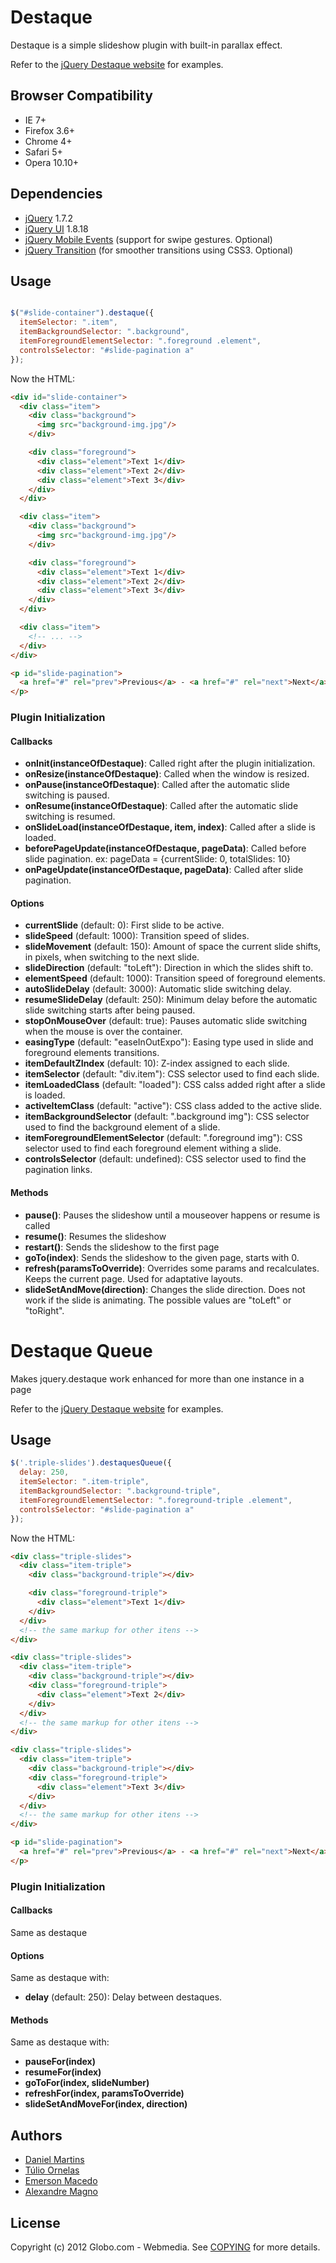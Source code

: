 # Destaque

Destaque is a simple slideshow plugin with built-in parallax effect.

Refer to the [jQuery Destaque website](http://globocom.github.com/destaque/) for examples.

## Browser Compatibility

* IE 7+
* Firefox 3.6+
* Chrome 4+
* Safari 5+
* Opera 10.10+

## Dependencies

* [jQuery](http://jquery.com) 1.7.2
* [jQuery UI](http://jqueryui.com) 1.8.18
* [jQuery Mobile Events](https://github.com/jvduf/jquery-mobile-events)
  (support for swipe gestures. Optional)
* [jQuery Transition](https://github.com/louisremi/jquery.transition.js)
  (for smoother transitions using CSS3. Optional)

## Usage

````javascript

$("#slide-container").destaque({
  itemSelector: ".item",
  itemBackgroundSelector: ".background",
  itemForegroundElementSelector: ".foreground .element",
  controlsSelector: "#slide-pagination a"
});
````

Now the HTML:

````html
<div id="slide-container">
  <div class="item">
    <div class="background">
      <img src="background-img.jpg"/>
    </div>

    <div class="foreground">
      <div class="element">Text 1</div>
      <div class="element">Text 2</div>
      <div class="element">Text 3</div>
    </div>
  </div>

  <div class="item">
    <div class="background">
      <img src="background-img.jpg"/>
    </div>

    <div class="foreground">
      <div class="element">Text 1</div>
      <div class="element">Text 2</div>
      <div class="element">Text 3</div>
    </div>
  </div>

  <div class="item">
    <!-- ... -->
  </div>
</div>

<p id="slide-pagination">
  <a href="#" rel="prev">Previous</a> - <a href="#" rel="next">Next</a>
</p>
````

### Plugin Initialization

#### Callbacks

* **onInit(instanceOfDestaque)**: Called right after the plugin initialization.
* **onResize(instanceOfDestaque)**: Called when the window is resized.
* **onPause(instanceOfDestaque)**: Called after the automatic slide switching is paused.
* **onResume(instanceOfDestaque)**: Called after the automatic slide switching is resumed.
* **onSlideLoad(instanceOfDestaque, item, index)**: Called after a slide is loaded.
* **beforePageUpdate(instanceOfDestaque, pageData)**: Called before slide pagination. ex: pageData = {currentSlide: 0, totalSlides: 10}
* **onPageUpdate(instanceOfDestaque, pageData)**: Called after slide pagination.

#### Options

* **currentSlide** (default: 0): First slide to be active.
* **slideSpeed** (default: 1000): Transition speed of slides.
* **slideMovement** (default: 150): Amount of space the current slide shifts, in pixels, when switching to the
next slide.
* **slideDirection** (default: "toLeft"): Direction in which the slides shift to.
* **elementSpeed** (default: 1000): Transition speed of foreground elements.
* **autoSlideDelay** (default: 3000): Automatic slide switching delay.
* **resumeSlideDelay** (default: 250): Minimum delay before the automatic slide switching starts after being paused.
* **stopOnMouseOver** (default: true): Pauses automatic slide switching when the mouse is over the container.
* **easingType** (default: "easeInOutExpo"): Easing type used in slide and foreground elements transitions.
* **itemDefaultZIndex** (default: 10): Z-index assigned to each slide.
* **itemSelector** (default: "div.item"): CSS selector used to find each slide.
* **itemLoadedClass** (default: "loaded"): CSS calss added right after a slide is loaded.
* **activeItemClass** (default: "active"): CSS class added to the active slide.
* **itemBackgroundSelector** (default: ".background img"): CSS selector used to find the background element of a slide.
* **itemForegroundElementSelector** (default: ".foreground img"): CSS selector used to find each foreground element withing a slide.
* **controlsSelector** (default: undefined): CSS selector used to find the pagination links.

#### Methods

* **pause()**: Pauses the slideshow until a mouseover happens or resume is called
* **resume()**: Resumes the slideshow
* **restart()**: Sends the slideshow to the first page
* **goTo(index)**: Sends the slideshow to the given page, starts with 0.
* **refresh(paramsToOverride)**: Overrides some params and recalculates. Keeps the current page. Used for adaptative layouts.
* **slideSetAndMove(direction)**: Changes the slide direction. Does not work if the slide is animating. The possible values are "toLeft" or "toRight".

# Destaque Queue

Makes jquery.destaque work enhanced for more than one instance in a page

Refer to the [jQuery Destaque website](http://globocom.github.com/destaque/) for examples.

## Usage

````javascript
$('.triple-slides').destaquesQueue({
  delay: 250,
  itemSelector: ".item-triple",
  itemBackgroundSelector: ".background-triple",
  itemForegroundElementSelector: ".foreground-triple .element",
  controlsSelector: "#slide-pagination a"
});
````

Now the HTML:

````html
<div class="triple-slides">
  <div class="item-triple">
    <div class="background-triple"></div>

    <div class="foreground-triple">
      <div class="element">Text 1</div>
    </div>
  </div>
  <!-- the same markup for other itens -->
</div>

<div class="triple-slides">
  <div class="item-triple">
    <div class="background-triple"></div>
    <div class="foreground-triple">
      <div class="element">Text 2</div>
    </div>
  </div>
  <!-- the same markup for other itens -->
</div>

<div class="triple-slides">
  <div class="item-triple">
    <div class="background-triple"></div>
    <div class="foreground-triple">
      <div class="element">Text 3</div>
    </div>
  </div>
  <!-- the same markup for other itens -->
</div>

<p id="slide-pagination">
  <a href="#" rel="prev">Previous</a> - <a href="#" rel="next">Next</a>
</p>
````

### Plugin Initialization

#### Callbacks

Same as destaque

#### Options

Same as destaque with:

* **delay** (default: 250): Delay between destaques.

#### Methods

Same as destaque with:

* **pauseFor(index)**
* **resumeFor(index)**
* **goToFor(index, slideNumber)**
* **refreshFor(index, paramsToOverride)**
* **slideSetAndMoveFor(index, direction)**

## Authors

* [Daniel Martins](https://github.com/danielfm)
* [Túlio Ornelas](https://github.com/tulios)
* [Emerson Macedo](https://github.com/emerleite)
* [Alexandre Magno](https://github.com/alexanmtz)

## License

Copyright (c) 2012 Globo.com - Webmedia. See [COPYING](https://github.com/globocom/destaque/blob/master/COPYING) for more details.
